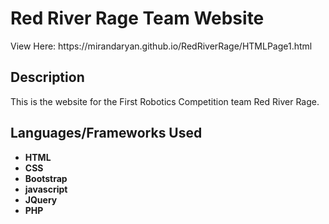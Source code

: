 <h1>Red River Rage Team Website</h1>
View Here: https://mirandaryan.github.io/RedRiverRage/HTMLPage1.html

<h2>Description</h2>
This is the website for the First Robotics Competition team Red River Rage. 


<h2>Languages/Frameworks Used</h2>

- <b>HTML</b>
- <b>CSS</b>
- <b>Bootstrap</b>
- <b>javascript</b>
- <b>JQuery</b>
- <b>PHP</b>




